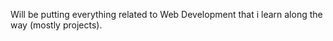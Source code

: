 Will be putting everything related to Web Development that i learn along the way (mostly projects).
